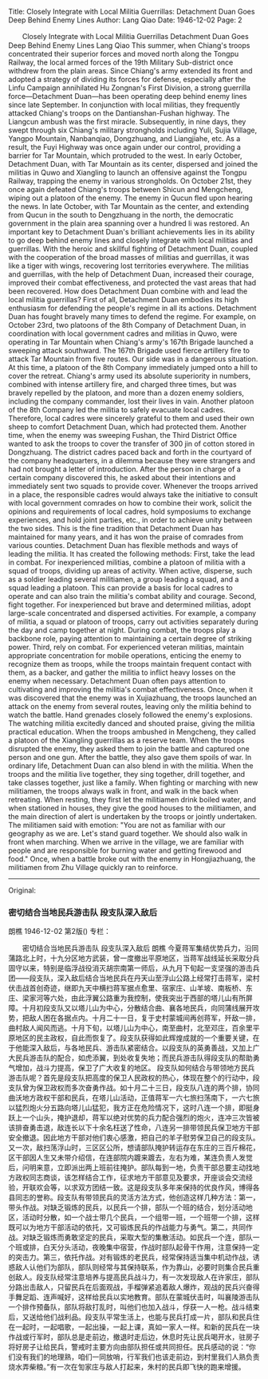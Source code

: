 Title: Closely Integrate with Local Militia Guerrillas: Detachment Duan Goes Deep Behind Enemy Lines
Author: Lang Qiao
Date: 1946-12-02
Page: 2

　　Closely Integrate with Local Militia Guerrillas
    Detachment Duan Goes Deep Behind Enemy Lines
    Lang Qiao
    This summer, when Chiang's troops concentrated their superior forces and moved north along the Tongpu Railway, the local armed forces of the 19th Military Sub-district once withdrew from the plain areas. Since Chiang's army extended its front and adopted a strategy of dividing its forces for defense, especially after the Linfu Campaign annihilated Hu Zongnan's First Division, a strong guerrilla force—Detachment Duan—has been operating deep behind enemy lines since late September. In conjunction with local militias, they frequently attacked Chiang's troops on the Dantianshan-Fushan highway. The Liangcun ambush was the first miracle. Subsequently, in nine days, they swept through six Chiang's military strongholds including Yuli, Sujia Village, Yangpo Mountain, Nanbanqiao, Dongzhuang, and Liangjiahe, etc. As a result, the Fuyi Highway was once again under our control, providing a barrier for Tar Mountain, which protruded to the west. In early October, Detachment Duan, with Tar Mountain as its center, dispersed and joined the militias in Quwo and Xiangling to launch an offensive against the Tongpu Railway, trapping the enemy in various strongholds. On October 21st, they once again defeated Chiang's troops between Shicun and Mengcheng, wiping out a platoon of the enemy. The enemy in Qucun fled upon hearing the news. In late October, with Tar Mountain as the center, and extending from Qucun in the south to Dengzhuang in the north, the democratic government in the plain area spanning over a hundred li was restored. An important key to Detachment Duan's brilliant achievements lies in its ability to go deep behind enemy lines and closely integrate with local militias and guerrillas. With the heroic and skillful fighting of Detachment Duan, coupled with the cooperation of the broad masses of militias and guerrillas, it was like a tiger with wings, recovering lost territories everywhere. The militias and guerrillas, with the help of Detachment Duan, increased their courage, improved their combat effectiveness, and protected the vast areas that had been recovered.
    How does Detachment Duan combine with and lead the local militia guerrillas? First of all, Detachment Duan embodies its high enthusiasm for defending the people's regime in all its actions. Detachment Duan has fought bravely many times to defend the regime. For example, on October 23rd, two platoons of the 8th Company of Detachment Duan, in coordination with local government cadres and militias in Quwo, were operating in Tar Mountain when Chiang's army's 167th Brigade launched a sweeping attack southward. The 167th Brigade used fierce artillery fire to attack Tar Mountain from five routes. Our side was in a dangerous situation. At this time, a platoon of the 8th Company immediately jumped onto a hill to cover the retreat. Chiang's army used its absolute superiority in numbers, combined with intense artillery fire, and charged three times, but was bravely repelled by the platoon, and more than a dozen enemy soldiers, including the company commander, lost their lives in vain. Another platoon of the 8th Company led the militia to safely evacuate local cadres. Therefore, local cadres were sincerely grateful to them and used their own sheep to comfort Detachment Duan, which had protected them. Another time, when the enemy was sweeping Fushan, the Third District Office wanted to ask the troops to cover the transfer of 300 jin of cotton stored in Dongzhuang. The district cadres paced back and forth in the courtyard of the company headquarters, in a dilemma because they were strangers and had not brought a letter of introduction. After the person in charge of a certain company discovered this, he asked about their intentions and immediately sent two squads to provide cover. Whenever the troops arrived in a place, the responsible cadres would always take the initiative to consult with local government comrades on how to combine their work, solicit the opinions and requirements of local cadres, hold symposiums to exchange experiences, and hold joint parties, etc., in order to achieve unity between the two sides. This is the fine tradition that Detachment Duan has maintained for many years, and it has won the praise of comrades from various counties. Detachment Duan has flexible methods and ways of leading the militia. It has created the following methods: First, take the lead in combat. For inexperienced militias, combine a platoon of militia with a squad of troops, dividing up areas of activity. When active, disperse, such as a soldier leading several militiamen, a group leading a squad, and a squad leading a platoon. This can provide a basis for local cadres to operate and can also train the militia's combat ability and courage. Second, fight together. For inexperienced but brave and determined militias, adopt large-scale concentrated and dispersed activities. For example, a company of militia, a squad or platoon of troops, carry out activities separately during the day and camp together at night. During combat, the troops play a backbone role, paying attention to maintaining a certain degree of striking power. Third, rely on combat. For experienced veteran militias, maintain appropriate concentration for mobile operations, enticing the enemy to recognize them as troops, while the troops maintain frequent contact with them, as a backer, and gather the militia to inflict heavy losses on the enemy when necessary. Detachment Duan often pays attention to cultivating and improving the militia's combat effectiveness. Once, when it was discovered that the enemy was in Xujiazhuang, the troops launched an attack on the enemy from several routes, leaving only the militia behind to watch the battle. Hand grenades closely followed the enemy's explosions. The watching militia excitedly danced and shouted praise, giving the militia practical education. When the troops ambushed in Mengcheng, they called a platoon of the Xiangling guerrillas as a reserve team. When the troops disrupted the enemy, they asked them to join the battle and captured one person and one gun. After the battle, they also gave them spoils of war. In ordinary life, Detachment Duan can also blend in with the militia. When the troops and the militia live together, they sing together, drill together, and take classes together, just like a family. When fighting or marching with new militiamen, the troops always walk in front, and walk in the back when retreating. When resting, they first let the militiamen drink boiled water, and when stationed in houses, they give the good houses to the militiamen, and the main direction of alert is undertaken by the troops or jointly undertaken. The militiamen said with emotion: "You are not as familiar with our geography as we are. Let's stand guard together. We should also walk in front when marching. When we arrive in the village, we are familiar with people and are responsible for burning water and getting firewood and food." Once, when a battle broke out with the enemy in Hongjiazhuang, the militiamen from Zhu Village quickly ran to reinforce.



<hr /> 

Original: 


### 密切结合当地民兵游击队  段支队深入敌后
朗樵
1946-12-02
第2版()
专栏：

　　密切结合当地民兵游击队
    段支队深入敌后
    朗樵
    今夏蒋军集结优势兵力，沿同蒲路北上时，十九分区地方武装，曾一度撤出平原地区，当蒋军战线延长采取分兵固守以来，特别是临浮战役消灭胡宗南第一师后，从九月下旬起一支坚强的游击兵团——段支队，深入敌后结合当地民兵在丹天山至浮山公路上经常打击蒋军，梁村伏击战首创奇迹，继即九天中横扫蒋军据点愈里、宿家庄、山羊坡、南板桥、东庄、梁家河等六处，由此浮翼公路重为我控制，使我突出于西部的塔儿山有所屏障。十月初段支队又以塔儿山为中心，分散结合曲、襄各地民兵，向同蒲线展开攻势，把敌人困在各据点内。十月二十一日，复于史村蒙城间再创蒋军，歼敌一排，曲村敌人闻风而逃。十月下旬，以塔儿山为中心，南至曲村，北至邓庄，百余里平原地区的民主政权，自此而恢复了。段支队获得如此辉煌成就的一个重要关键，在于他能深入敌后，与各地民兵、游击队紧密结合。以段支队的英勇善战，又加上广大民兵游击队的配合，如虎添翼，到处收复失地；而民兵游击队得段支队的帮助勇气增加，战斗力提高，保卫了广大收复的地区。
    段支队如何结合与带领地方民兵游击队呢？首先是段支队把高度的保卫人民政权的热心，体现在整个的行动中，段支队曾为保卫政权而多次奋勇作战。如十月二十三日，段支队八连的两个排，协同曲沃地方政权干部和民兵，在塔儿山活动，正值蒋军一六七旅扫荡南下，一六七旅以猛烈炮火分五路向塔儿山猛犯，我方正在危险情况下，这时八连一个排，即挺身跃上一个山头，掩护退却，蒋军以绝对优势的兵力配合强烈的炮火，连冲三次皆被该排奋勇击退，敌连长以下十余名枉送了性命，八连另一排带领民兵保卫地方干部安全撤退。因此地方干部对他们衷心感激，把自己的羊子慰劳保卫自己的段支队。又一次，敌扫荡浮山时，三区区公所，想请部队掩护转运存在东庄的三百斤棉花，区干部因人生又未带介绍信，在连部院内踱来踱去，左右为难，某连负责人发觉后，问明来意，立即派出两上班前往掩护。部队每到一地，负责干部总要主动找地方政权同志商谈，该怎样结合工作，征求地方干部意见及要求，开座谈会交流经验，开联欢会等，以求双方团结一致。这是段支队多年来保持的优良作风，博得各县同志的誉称。段支队有带领民兵的灵活方法方式，他创造这样几种方法：第一，带头作战。对缺乏锻炼的民兵，以民兵一个排，部队一个班的结合，划分活动地区，活动时分散，如一个战士带几个民兵，一个组带一班，一个班带一个排，这样既可以为地方干部活动的依托，又可锻炼民兵的作战能力与勇气。第二，共同作战。对缺乏锻炼而勇敢坚定的民兵，采取大型的集散活动。如民兵一个连，部队一个班或排，白天分头活动，夜晚集中宿营，作战时部队起骨干作用，注意保持一定的突击力。第三，依托作战。对有锻炼的老民兵，经常保持适当集中机动作战，诱惑敌人认他们为部队，部队则经常与其保持联系，作为靠山，必要时则集合民兵重创敌人。段支队经常注意培养与提高民兵战斗力，有一次发现敌人在许家庄，部队分路出击敌人，只留民兵在后面观战，手榴弹紧追着敌人爆炸，观战的民兵兴奋得手舞足蹈、连声喊好，这样给民兵以实地教育。部队在蒙城伏击时，叫襄陵游击队一个排作预备队，部队将敌打乱时，叫他们也加入战斗，俘获一人一枪。战斗结束后，又送给他们战利品。段支队平常生活上，也能与民兵打成一片，部队和民兵住在一起时，一起唱歌，一起出操，一起上课，真如一家人一样。和新的民兵在一块作战或行军时，部队总是走前边，撤退时走后边，休息时先让民兵喝开水，驻房子将好房子让给民兵，警戒时主要方向由部队担任或共同担任。民兵感动的说：“你们没有我们的地理熟，咱们一同放哨，行军我们也该走前边，到村里我们人熟负责烧水弄柴粮。”有一次在訇家庄与敌人打起来，朱村的民兵即飞快的跑来增援。
